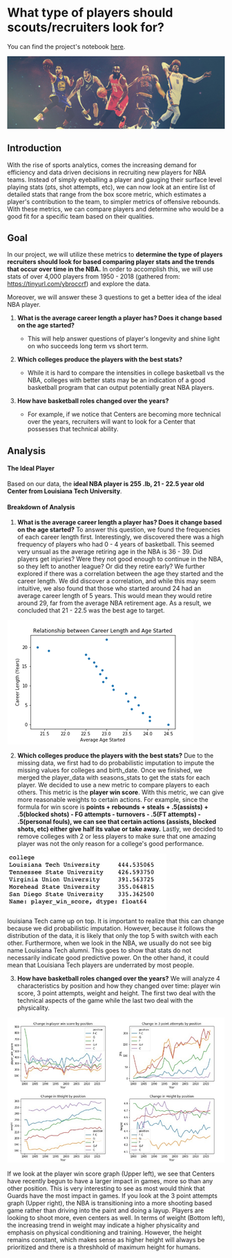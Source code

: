 # What type of players should scouts/recruiters look for? 
You can find the project's notebook [here](https://nbviewer.jupyter.org/github/isacmlee/sports-analytics/blob/master/player-analysis-for-scouts/player-analysis-for-scouts.ipynb).

![banner](images/banner.jpg)
## Introduction
With the rise of sports analytics, comes the increasing demand for efficiency and data driven decisions in recruiting new players for NBA teams. Instead of simply eyeballing a player and gauging their surface level playing stats (pts, shot attempts, etc), we can now look at an entire list of detailed stats that range from the box score metric, which estimates a player's contribution to the team, to simpler metrics of offensive rebounds. With these metrics, we can compare players and determine who would be a good fit for a specific team based on their qualities. 
## Goal
In our project, we will utilize these metrics to **determine the type of players recruiters should look for based comparing player stats and the trends that occur over time in the NBA.** In order to accomplish this, we will use stats of over 4,000 players from 1950 - 2018 (gathered from: https://tinyurl.com/ybroccrf) and explore the data.

Moreover, we will answer these 3 questions to get a better idea of the ideal NBA player.
1. **What is the average career length a player has? Does it change based on the age started?**
    - This will help answer questions of player's longevity and shine light on who succeeds long term vs short term.
    
    
2. **Which colleges produce the players with the best stats?**
    - While it is hard to compare the intensities in college basketball vs the NBA, colleges with better stats may be an indication of a good basketball program that can output potentially great NBA players. 
    
    
3. **How have basketball roles changed over the years?**
    - For example, if we notice that Centers are becoming more technical over the years, recruiters will want to look for a Center that possesses that technical ability. 
    
## Analysis
#### The Ideal Player
Based on our data, the **ideal NBA player is 255 .lb, 21 - 22.5 year old Center from Louisiana Tech University**. 

#### Breakdown of Analysis
1. **What is the average career length a player has? Does it change based on the age started?** To answer this question, we found the frequencies of each career length first. Interestingly, we discovered there was a high frequency of players who had 0 - 4 years of basketball. This seemed very unsual as the average retiring age in the NBA is 36 - 39. Did players get injuries? Were they not good enough to continue in the NBA, so they left to another league? Or did they retire early? We further explored if there was a correlation between the age they started and the career length. We did discover a correlation, and while this may seem intuitive, we also found that those who started around 24 had an average career length of 5 years. This would mean they would retire around 29, far from the average NBA retirement age. As a result, we concluded that 21 - 22.5 was the best age to target. 

![career_age](images/career_age.png)


2. **Which colleges produce the players with the best stats?** Due to the missing data, we first had to do probabilistic imputation to impute the missing values for colleges and birth_date. Once we finished, we merged the player_data with seasons_stats to get the stats for each player. We decided to use a new metric to compare players to each others. This metric is the **player win score**. With this metric, we can give more reasonable weights to certain actions. For example, since the formula for win score is **points + rebounds + steals + .5(assists) + .5(blocked shots) - FG attempts - turnovers - .5(FT attempts) - .5(personal fouls), we can see that certain actions (assists, blocked shots, etc) either give half its value or take away.** Lastly, we decided to remove colleges with 2 or less players to make sure that one amazing player was not the only reason for a college's good performance. 

![colleges](images/colleges)

louisiana Tech came up on top. It is important to realize that this can change because we did probabilistic imputation. However, because it follows the distribution of the data, it is likely that only the top 5 with switch with each other. Furthermore, when we look in the NBA, we usually do not see big name Louisiana Tech alumni. This goes to show that stats do not necessarily indicate good predictive power. On the other hand, it could mean that Louisiana Tech players are underrated by most people.


3. **How have basketball roles changed over the years?** We will analyze 4 characteristics by position and how they changed over time: player win score, 3 point attempts, weight and height. The first two deal with the technical aspects of the game while the last two deal with the physicality. 

![roles](images/combined.jpg)

If we look at the player win score graph (Upper left), we see that Centers have recently begun to have a larger impact in games, more so than any other position. This is very interesting to see as most would think that Guards have the most impact in games. If you look at the 3 point attempts graph (Upper right), the NBA is transitioning into a more shooting based game rather than driving into the paint and doing a layup. Players are looking to shoot more, even centers as well. In terms of weight (Bottom left), the increasing trend in weight may indicate a higher physicality and emphasis on physical conditioning and training. However, the height remains constant, which makes sense as higher height will always be prioritized and there is a threshhold of maximum height for humans. 
